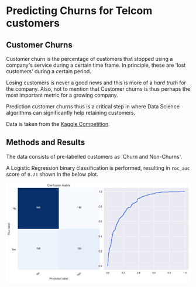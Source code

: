 # Predicting Churns for Telcom customers

## Customer Churns

Customer churn is the percentage of customers that stopped using a company's service during a certain time frame. In principle, these are 'lost customers' during a certain period. 

Losing customers is never a good news and this is more of a *hard truth* for the company. Also, not to mention that Customer churns is thus perhaps the most important metric for a growing company. 

Prediction customer churns thus is a critical step in where Data Science algorithms can significantly help retaining customers. 

Data is taken from the [Kaggle Competition](https://www.kaggle.com/blastchar/telco-customer-churn). 


## Methods and Results
The data consists of pre-labelled customers as 'Churn and Non-Churns'. 

A Logistic Regression binary classification is performed, resulting in `roc_auc` score of `0.71` shown in the below plot. 

![](plots/log_reg_cm_roc.png)
